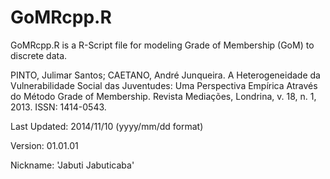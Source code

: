 GoMRcpp.R
=========

GoMRcpp.R is a R-Script file for modeling Grade of Membership (GoM) to discrete data.

PINTO, Julimar Santos; CAETANO, André Junqueira. A Heterogeneidade da
Vulnerabilidade Social das Juventudes: Uma Perspectiva Empírica Através do
Método Grade of Membership. Revista Mediações, Londrina, v. 18, n. 1, 2013.
ISSN: 1414-0543.

Last Updated: 2014/11/10 (yyyy/mm/dd format)

Version: 01.01.01

Nickname: 'Jabuti Jabuticaba'
